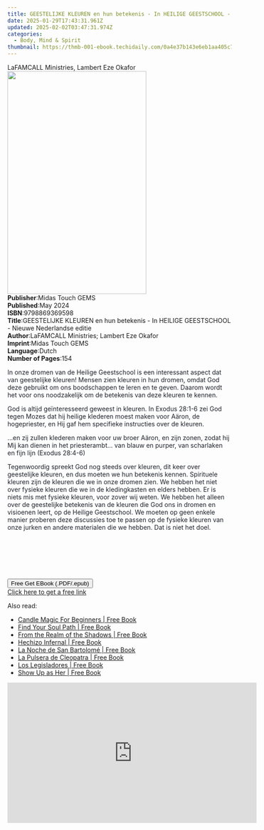 ```yaml
---
title: GEESTELIJKE KLEUREN en hun betekenis - In HEILIGE GEESTSCHOOL - Nieuwe Nederlandse editie | Free Book
date: 2025-01-29T17:43:31.961Z
updated: 2025-02-02T03:47:31.974Z
categories:
  - Body, Mind & Spirit
thumbnail: https://thmb-001-ebook.techidaily.com/0a4e37b143e6eb1aa405c76f58eb7d2d386bef5fca1c0dea323014ddf9479de4.jpg
---
```

<main id="book-container">
  <div class="flex flex-col">
    <div class="book-brief flex-1 py-6 px-4 sm:p-6 md:py-10 md:px-8">
      <!-- brief-->
      <div class="book-brief-main">
        LaFAMCALL Ministries, Lambert Eze Okafor
      </div>
    </div>
    <div
      class="book-meta-info flex-1 grid gap-4 col-start-1 col-end-3 row-start-1 sm:mb-6 sm:grid-cols-4 lg:gap-6 lg:col-start-2 lg:row-end-6 lg:row-span-6 lg:mb-0"
    >
      <div
        class="book-meta-info-left place-content-center mt-4 p-4 text-sm leading-6 col-start-2 col-span-2 dark:text-slate-400"
      >
        <img
          class="w-full h-500 object-cover rounded-lg sm:h-255 sm:col-span-2 lg:col-span-full"
          src="https://img-001-ebook.techidaily.com/895ac186b079b08225a5095a77cfb61ad1e90abde35b5febfeb00855243b5801.jpg"
          alt=""
          width="312"
          height="500"
        />
      </div>
      <div
        class="book-meta-info-right mt-2 col-start-1 row-start-2 col-span-3 self-center"
      >
        <!-- meta data  -->
        <div class="flex flex-col px-4 md:px-8">
          <div class="flex-1">
            <strong>Publisher</strong>:<span class="px-2"
              >Midas Touch GEMS</span
            >
          </div>
          <div class="flex-1">
            <strong>Published</strong>:<span class="px-2">May 2024</span>
          </div>
          <div class="flex-1">
            <strong>ISBN</strong>:<span class="px-2">9798869369598</span>
          </div>
          <div class="flex-1">
            <strong>Title</strong>:<span class="px-2"
              >GEESTELIJKE KLEUREN en hun betekenis - In HEILIGE GEESTSCHOOL -
              Nieuwe Nederlandse editie</span
            >
          </div>
          <div class="flex-1">
            <strong>Author</strong>:<span class="px-2"
              >LaFAMCALL Ministries; Lambert Eze Okafor</span
            >
          </div>
          <div class="flex-1">
            <strong>Imprint</strong>:<span class="px-2">Midas Touch GEMS</span>
          </div>
          <div class="flex-1">
            <strong>Language</strong>:<span class="px-2">Dutch</span>
          </div>
          <div class="flex-1">
            <strong>Number of Pages</strong>:<span class="px-2">154</span>
          </div>
        </div>
      </div>
    </div>
    <div class="book-description flex-1 py-6 px-4 sm:p-6 md:py-10 md:px-8">
      <div class="book-description-main">
        <div accordion-content="" id="description">
          <p>
            <span style="color: rgb(29, 33, 41)"
              >In onze dromen van de Heilige Geestschool is een interessant
              aspect dat van geestelijke kleuren! Mensen zien kleuren in hun
              dromen, omdat God deze gebruikt om ons boodschappen te leren en te
              geven. Daarom wordt het voor ons noodzakelijk om de betekenis van
              deze kleuren te kennen.&nbsp;</span
            >
          </p>
          <p>
            <span style="color: rgb(29, 33, 41)"
              >God is altijd geïnteresseerd geweest in kleuren. In Exodus 28:1-6
              zei God tegen Mozes dat hij heilige klederen moest maken voor
              Aäron, de hogepriester, en Hij gaf hem specifieke instructies over
              de kleuren.&nbsp;</span
            >
          </p>
          <p>
            <span style="color: rgb(29, 33, 41)"
              >...en zij zullen klederen maken voor uw broer Aäron, en zijn
              zonen, zodat hij Mij kan dienen in het priesterambt... van blauw
              en purper, van scharlaken en fijn lijn (Exodus 28:4-6)&nbsp;</span
            >
          </p>
          <p>
            <span style="color: rgb(29, 33, 41)"
              >Tegenwoordig spreekt God nog steeds over kleuren, dit keer over
              geestelijke kleuren, en dus moeten we hun betekenis kennen.
              Spirituele kleuren zijn de kleuren die we in onze dromen zien. We
              hebben het niet over fysieke kleuren die we in de kledingkasten en
              elders hebben. Er is niets mis met fysieke kleuren, voor zover wij
              weten. We hebben het alleen over de geestelijke betekenis van de
              kleuren die God ons in dromen en visioenen leert, op de Heilige
              Geestschool. We moeten op geen enkele manier proberen deze
              discussies toe te passen op de fysieke kleuren van onze jurken en
              andere materialen die we hebben. Dat is niet het doel.&nbsp;</span
            >
          </p>
          <p><br /></p>
          <p><br /></p>
          <p><br /></p>
        </div>
        <div class="accordion-fader"></div>
      </div>
    </div>
    <div class="book-excerpts flex-1 py-6 px-4 sm:p-6 md:py-10 md:px-8"></div>
    <div
      class="book-about-author flex-1 py-6 px-4 sm:p-6 md:py-10 md:px-8"
    ></div>
    <div class="book-free-get flex-1 py-6 px-4 sm:p-6 md:py-10 md:px-8">
      <button
        id="btn-free-get"
        class="bg-blue-500 hover:bg-blue-700 text-white font-bold py-2 px-4 rounded"
      >
        Free Get EBook (.PDF/.epub)
      </button>
      <div id="countdown-display" class="px-2 text-lg mt-2"></div>
      <a
        id="free-link"
        class="hidden bg-blue-500 hover:bg-blue-700 text-white font-bold py-2 px-4 rounded"
        href="https://www.ebooks.com/en-us/book/211352886/geestelijke-kleuren-en-hun-betekenis-in-heilige-geestschool-nieuwe-nederlandse-editie/lafamcall-ministries/"
        target="_blank"
        >Click here to get a free link</a
      >
    </div>
    <script>
      let countdownTime = 0;
      let countdownInterval = null;
      document
        .getElementById('btn-free-get')
        .addEventListener('click', startCountdown);
      function startCountdown() {
        countdownTime = new Date().getTime() + 60000 * 3;
        countdownInterval = setInterval(updateCountdown, 1000);
        document.getElementById('btn-free-get').disabled = true;
        document
          .getElementById('btn-free-get')
          .classList.add('bg-gray-500', 'cursor-not-allowed');
      }
      function updateCountdown() {
        let currentTime = new Date().getTime();
        let timeLeft = countdownTime - currentTime;
        let secondsLeft = Math.floor(timeLeft / 1000);
        document.getElementById('countdown-display').innerHTML =
          `Remaining time: ${secondsLeft} seconds.`;
        if (secondsLeft <= 0) {
          clearInterval(countdownInterval);
          document.getElementById('btn-free-get').classList.add('hidden');
          document.getElementById('free-link').classList.remove('hidden');
          document.getElementById('countdown-display').innerHTML = '';
        }
      }
    </script>
  </div>
</main>

<ins class="adsbygoogle"
      style="display:block"
      data-ad-client="ca-pub-7571918770474297"
      data-ad-slot="8358498916"
      data-ad-format="auto"
      data-full-width-responsive="true"></ins>
    

<span class="atpl-alsoreadstyle">Also read:</span>
<div><ul>
<li><a href="https://novels-ebooks.techidaily.com/210966098-9781088227886-candle-magic-for-beginners/"><u>Candle Magic For Beginners | Free Book</u></a></li>
<li><a href="https://novels-ebooks.techidaily.com/210965918-9781446310090-find-your-soul-path/"><u>Find Your Soul Path | Free Book</u></a></li>
<li><a href="https://novels-ebooks.techidaily.com/210966096-9781088227800-from-the-realm-of-the-shadows/"><u>From the Realm of the Shadows | Free Book</u></a></li>
<li><a href="https://novels-ebooks.techidaily.com/210966074-9781088228845-hechizo-infernal/"><u>Hechizo Infernal | Free Book</u></a></li>
<li><a href="https://novels-ebooks.techidaily.com/210966087-9781088229279-la-noche-de-san-bartolome/"><u>La Noche de San Bartolomé | Free Book</u></a></li>
<li><a href="https://novels-ebooks.techidaily.com/210966077-9781088227961-la-pulsera-de-cleopatra/"><u>La Pulsera de Cleopatra | Free Book</u></a></li>
<li><a href="https://novels-ebooks.techidaily.com/210966118-9781088229392-los-legisladores/"><u>Los Legisladores | Free Book</u></a></li>
<li><a href="https://novels-ebooks.techidaily.com/210965927-9781684811960-show-up-as-her/"><u>Show Up as Her | Free Book</u></a></li>
</ul></div>

<!-- affiliate ads begin -->
<iframe width="560" height="315" src="https://www.youtube.com/embed/0OxkndZbIA4?si=TWJlkTbYKsVag8-q" title="YouTube video player" frameborder="0" allow="accelerometer; autoplay; clipboard-write; encrypted-media; gyroscope; picture-in-picture; web-share" referrerpolicy="strict-origin-when-cross-origin" allowfullscreen></iframe>
<!-- affiliate ads end -->

